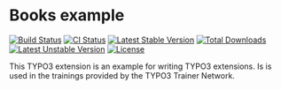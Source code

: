 # Books example

[![Build Status](https://travis-ci.org/typo3-trainer-network/books.svg?branch=master)](https://travis-ci.org/typo3-trainer-network/books)
[![CI Status](https://github.com/typo3-trainer-network/books/workflows/CI/badge.svg)](https://github.com/typo3-trainer-network/books/actions)
[![Latest Stable Version](https://poser.pugx.org/ttn/books/v/stable.svg)](https://packagist.org/packages/ttn/books)
[![Total Downloads](https://poser.pugx.org/ttn/books/downloads.svg)](https://packagist.org/packages/ttn/books)
[![Latest Unstable Version](https://poser.pugx.org/ttn/books/v/unstable.svg)](https://packagist.org/packages/ttn/books)
[![License](https://poser.pugx.org/ttn/books/license.svg)](https://packagist.org/packages/ttn/books)

This TYPO3 extension is an example for writing TYPO3 extensions.
Is is used in the trainings provided by the TYPO3 Trainer Network.
